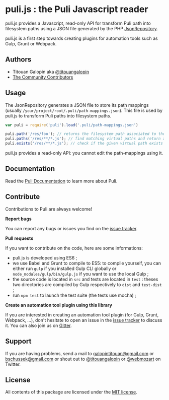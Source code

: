 puli.js : the Puli Javascript reader
====================================

puli.js provides a Javascript, read-only API for transform Puli path into filesystem paths using
a JSON file generated by the PHP [JsonRepository].

puli.js is a first step towards creating plugins for automation tools such as Gulp, Grunt or
Webpack.

Authors
-------

* Titouan Galopin aka [@titouangalopin]
* [The Community Contributors]

Usage
-----

The JsonRepository generates a JSON file to store its path mappings (usually
`/your/project/root/.puli/path-mappings.json`). This file is used by puli.js to transform Puli
paths into filesystem paths.

```js
var puli = require('puli').load('.puli/path-mappings.json')

puli.path('/res/foo'); // returns the filesystem path associated to the virtual path /app/foo
puli.paths('/res/**/*.js'); // find matching virtual paths and return associated filesystem paths as an array
puli.exists('/res/**/*.js'); // check if the given virtual path exists or if the given glob contain paths
```

puli.js provides a read-only API: you cannot edit the path-mappings using it.

Documentation
-------------

Read the [Puli Documentation] to learn more about Puli.

Contribute
----------

Contributions to Puli are always welcome!

**Report bugs**

You can report any bugs or issues you find on the [issue tracker].

**Pull requests**

If you want to contribute on the code, here are some informations:

- puli.js is developed using ES6 ;
- we use Babel and Grunt to compile to ES5: to compile yourself, you can either run `gulp` if
you installed Gulp CLI globally or `node_modules/gulp/bin/gulp.js` if you want to use the local Gulp ;
- the source code is located in `src` and tests are located in `test` : theses two directories are
compiled by Gulp respectively to `dist` and `test-dist` ;
- run `npm test` to launch the test suite (the tests use mocha) ;

**Create an automation tool plugin using this library**

If you are interested in creating an automation tool plugin (for Gulp, Grunt, Webpack, ...), don't
hesitate to open an issue in the [issue tracker] to discuss it. You can also join us on [Gitter].

Support
-------

If you are having problems, send a mail to galopintitouan@gmail.com or bschussek@gmail.com or shout
out to [@titouangalopin] or [@webmozart] on Twitter.

License
-------

All contents of this package are licensed under the [MIT license].

[Puli]: http://puli.io
[JsonRepository]: https://github.com/puli/repository/blob/1.0/src/JsonRepository.php
[The Community Contributors]: https://github.com/tgalopin/puli.js/graphs/contributors
[Installation guide]: http://docs.puli.io/en/latest/installation.html
[Puli Documentation]: http://docs.puli.io/en/latest/index.html
[issue tracker]: https://github.com/tgalopin/puli.js/issues
[Git repository]: https://github.com/puli/repository
[MIT license]: LICENSE
[Gitter]: https://gitter.im/puli/issues
[@webmozart]: https://twitter.com/webmozart
[@titouangalopin]: https://twitter.com/titouangalopin
